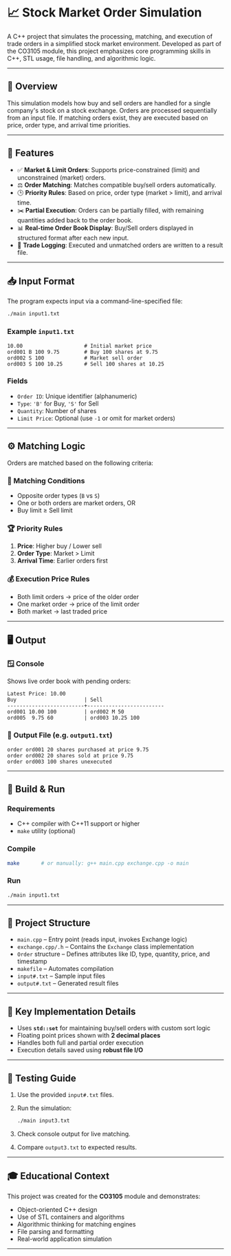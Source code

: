 # 📈 Stock Market Order Simulation

A C++ project that simulates the processing, matching, and execution of trade orders in a simplified stock market environment. Developed as part of the CO3105 module, this project emphasizes core programming skills in C++, STL usage, file handling, and algorithmic logic.

---

## 📌 Overview

This simulation models how buy and sell orders are handled for a single company's stock on a stock exchange. Orders are processed sequentially from an input file. If matching orders exist, they are executed based on price, order type, and arrival time priorities.

---

## 🚀 Features

* ✅ **Market & Limit Orders**: Supports price-constrained (limit) and unconstrained (market) orders.
* ⚖️ **Order Matching**: Matches compatible buy/sell orders automatically.
* 🕒 **Priority Rules**: Based on price, order type (market > limit), and arrival time.
* ✂️ **Partial Execution**: Orders can be partially filled, with remaining quantities added back to the order book.
* 📊 **Real-time Order Book Display**: Buy/Sell orders displayed in structured format after each new input.
* 📝 **Trade Logging**: Executed and unmatched orders are written to a result file.

---

## 📥 Input Format

The program expects input via a command-line-specified file:

```bash
./main input1.txt
```

### Example `input1.txt`

```
10.00                    # Initial market price
ord001 B 100 9.75        # Buy 100 shares at 9.75
ord002 S 100             # Market sell order
ord003 S 100 10.25       # Sell 100 shares at 10.25
```

### Fields

* `Order ID`: Unique identifier (alphanumeric)
* `Type`: `'B'` for Buy, `'S'` for Sell
* `Quantity`: Number of shares
* `Limit Price`: Optional (use `-1` or omit for market orders)

---

## ⚙️ Matching Logic

Orders are matched based on the following criteria:

### 🔁 Matching Conditions

* Opposite order types (`B` vs `S`)
* One or both orders are market orders, OR
* Buy limit ≥ Sell limit

### 🏆 Priority Rules

1. **Price**: Higher buy / Lower sell
2. **Order Type**: Market > Limit
3. **Arrival Time**: Earlier orders first

### 💰 Execution Price Rules

* Both limit orders → price of the older order
* One market order → price of the limit order
* Both market → last traded price

---

## 🖥️ Output

### 🪟 Console

Shows live order book with pending orders:

```
Latest Price: 10.00
Buy                      | Sell
-------------------------+-------------------------
ord001 10.00 100         | ord002 M 50
ord005  9.75 60          | ord003 10.25 100
```

### 📄 Output File (e.g. `output1.txt`)

```
order ord001 20 shares purchased at price 9.75
order ord002 20 shares sold at price 9.75
order ord003 100 shares unexecuted
```

---

## 🔧 Build & Run

### Requirements

* C++ compiler with C++11 support or higher
* `make` utility (optional)

### Compile

```bash
make       # or manually: g++ main.cpp exchange.cpp -o main
```

### Run

```bash
./main input1.txt
```

---

## 📁 Project Structure

* `main.cpp` – Entry point (reads input, invokes Exchange logic)
* `exchange.cpp/.h` – Contains the `Exchange` class implementation
* `Order` structure – Defines attributes like ID, type, quantity, price, and timestamp
* `makefile` – Automates compilation
* `input#.txt` – Sample input files
* `output#.txt` – Generated result files

---

## 🧠 Key Implementation Details

* Uses **`std::set`** for maintaining buy/sell orders with custom sort logic
* Floating point prices shown with **2 decimal places**
* Handles both full and partial order execution
* Execution details saved using **robust file I/O**

---

## 🧪 Testing Guide

1. Use the provided `input#.txt` files.
2. Run the simulation:

   ```bash
   ./main input3.txt
   ```
3. Check console output for live matching.
4. Compare `output3.txt` to expected results.

---

## 🎓 Educational Context

This project was created for the **CO3105** module and demonstrates:

* Object-oriented C++ design
* Use of STL containers and algorithms
* Algorithmic thinking for matching engines
* File parsing and formatting
* Real-world application simulation

---

